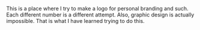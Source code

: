 This is a place where I try to make a logo for personal branding and such.
Each different number is a different attempt.  Also, graphic design is
actually impossible.  That is what I have learned trying to do this.
